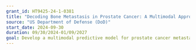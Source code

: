 ```yaml
---
grant_id: HT9425-24-1-0381
title: "Decoding Bone Metastasis in Prostate Cancer: A Multimodal Approach Integrating Genomics and Imaging Data"
source: "US Department of Defense (DoD)"
start_date: 2024-09-30
duration: 09/30/2024-01/09/2027  
goal: Develop a multimodal predictive model for prostate cancer metastasis using transcriptomics and imaging data.
---
```

